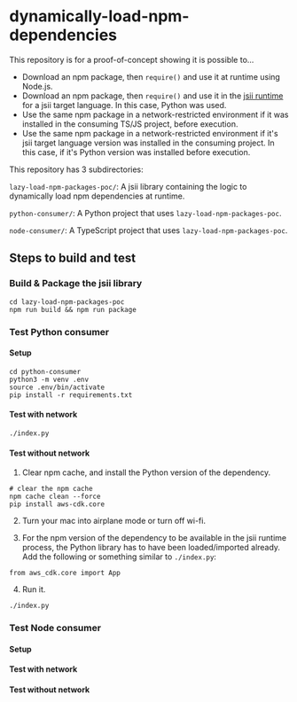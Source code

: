 # dynamically-load-npm-dependencies

This repository is for a proof-of-concept showing it is possible to...
- Download an npm package, then `require()` and use it at runtime using Node.js. 
- Download an npm package, then `require()` and use it in the [jsii
  runtime](https://aws.github.io/jsii/overview/runtime-architecture/) for a jsii
  target language. In this case, Python was used.
- Use the same npm package in a network-restricted environment if it was
  installed in the consuming TS/JS project, before execution.
- Use the same npm package in a network-restricted environment if it's jsii
  target language version was installed in the consuming project. In this case,
  if it's Python version was installed before execution. 


This repository has 3 subdirectories:

`lazy-load-npm-packages-poc/`: A jsii library containing the logic to dynamically load npm dependencies at runtime.

`python-consumer/`: A Python project that uses `lazy-load-npm-packages-poc`.

`node-consumer/`: A TypeScript project that uses `lazy-load-npm-packages-poc`.

## Steps to build and test

### Build & Package the jsii library

```
cd lazy-load-npm-packages-poc
npm run build && npm run package
```

### Test Python consumer

#### Setup

```
cd python-consumer
python3 -m venv .env
source .env/bin/activate
pip install -r requirements.txt
```

#### Test with network

```
./index.py
```

#### Test without network

1. Clear npm cache, and install the Python version of the dependency.
```
# clear the npm cache
npm cache clean --force
pip install aws-cdk.core
```

2. Turn your mac into airplane mode or turn off wi-fi.

3. For the npm version of the dependency to be available in the jsii runtime
process, the Python library has to have been loaded/imported already. Add the
following or something similar to `./index.py`:

```
from aws_cdk.core import App
```

4. Run it.

```
./index.py
```

### Test Node consumer

#### Setup

#### Test with network

#### Test without network



